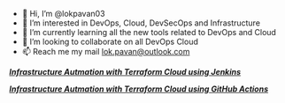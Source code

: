 - 👋 Hi, I’m @lokpavan03
- 👀 I’m interested in DevOps, Cloud, DevSecOps and Infrastructure 
- 🌱 I’m currently learning all the new tools related to DevOps and Cloud
- 💞️ I’m looking to collaborate on all DevOps Cloud 
- 📫 Reach me my mail lok.pavan@outlook.com

_**[Infrastructure Autmation with Terraform Cloud using Jenkins](https://lokpavan03.github.io/InfraAutoJenkinsTFCloud/)**_

_**[Infrastructure Autmation with Terraform Cloud using GitHub Actions](https://lokpavan03.github.io/terraformgitaction/)**_

<!---
lokpavan03/lokpavan03 is a ✨ special ✨ repository because its `README.md` (this file) appears on your GitHub profile.
You can click the Preview link to take a look at your changes.
--->
